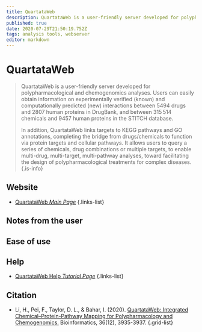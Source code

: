 ```yaml
---
title: QuartataWeb
description: QuartataWeb is a user-friendly server developed for polypharmacological and chemogenomics analyses.
published: true
date: 2020-07-29T21:50:19.752Z
tags: analysis tools, webserver
editor: markdown
---
```


# QuartataWeb

> QuartataWeb is a user-friendly server developed for polypharmacological and chemogenomics analyses. Users can easily obtain information on experimentally verified (known) and computationally predicted (new) interactions between 5494 drugs and 2807 human proteins in DrugBank, and between 315 514 chemicals and 9457 human proteins in the STITCH database. 
>
> In addition, QuartataWeb links targets to KEGG pathways and GO annotations, completing the bridge from drugs/chemicals to function via protein targets and cellular pathways. It allows users to query a series of chemicals, drug combinations or multiple targets, to enable multi-drug, multi-target, multi-pathway analyses, toward facilitating the design of polypharmacological treatments for complex diseases.
{.is-info}

 

## Website 

- [QuartataWeb *Main Page*](http://quartata.csb.pitt.edu/)
 {.links-list}


## Notes from the user
 

 
## Ease of use


## Help

- [QuartataWeb Help *Tutorial Page*](http://quartata.csb.pitt.edu/Tutorial.php)
 {.links-list}


## Citation 

- Li, H., Pei, F., Taylor, D. L., & Bahar, I. (2020). [QuartataWeb: Integrated Chemical–Protein-Pathway Mapping for Polypharmacology and Chemogenomics.](https://academic.oup.com/bioinformatics/article/36/12/3935/5813333) Bioinformatics, 36(12), 3935-3937.
{.grid-list}
